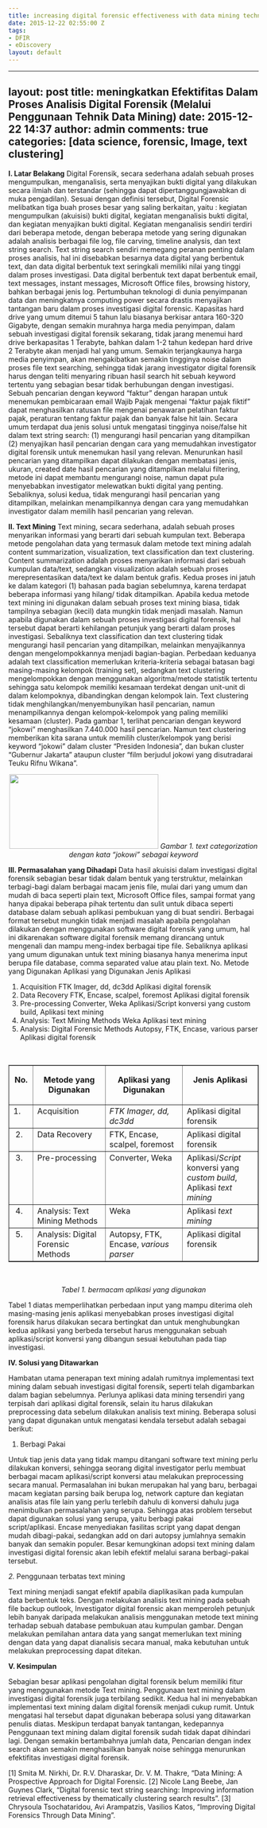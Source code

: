 ```yaml
---
title: increasing digital forensic effectiveness with data mining techniques [ID]
date: 2015-12-22 02:55:00 Z
tags:
- DFIR
- eDiscovery
layout: default
---
```


---
layout: post
title: meningkatkan Efektifitas Dalam Proses Analisis Digital Forensik (Melalui Penggunaan Tehnik Data Mining)
date: 2015-12-22 14:37
author: admin
comments: true
categories: [data science, forensic, Image, text clustering]
---
<strong>I. Latar Belakang</strong>
Digital Forensik, secara sederhana adalah sebuah proses mengumpulkan, menganalisis, serta menyajikan bukti digital yang dilakukan secara ilmiah dan terstandar (sehingga dapat dipertanggungjawabkan di muka pengadilan). Sesuai dengan definisi tersebut, Digital Forensic melibatkan tiga buah proses besar yang saling berkaitan, yaitu : kegiatan mengumpulkan (akuisisi) bukti digital, kegiatan menganalisis bukti digital, dan kegiatan menyajikan bukti digital.
Kegiatan menganalisis sendiri terdiri dari beberapa metode, dengan beberapa metode yang sering digunakan adalah analisis berbagai file log, file carving, timeline analysis, dan text string search. Text string search sendiri memegang peranan penting dalam proses analisis, hal ini disebabkan besarnya data digital yang berbentuk text, dan data digital berbentuk text seringkali memiliki nilai yang tinggi dalam proses investigasi. Data digital berbentuk text dapat berbentuk email, text messages, instant messages, Microsoft Office files, browsing history, bahkan berbagai jenis log.
Pertumbuhan teknologi di dunia penyimpanan data dan meningkatnya computing power secara drastis menyajikan tantangan baru dalam proses investigasi digital forensic. Kapasitas hard drive yang umum ditemui 5 tahun lalu biasanya berkisar antara 160-320 Gigabyte, dengan semakin murahnya harga media penyimpan, dalam sebuah investigasi digital forensik sekarang, tidak jarang menemui hard drive berkapasitas 1 Terabyte, bahkan dalam 1-2 tahun kedepan hard drive 2 Terabyte akan menjadi hal yang umum.
Semakin terjangkaunya harga media penyimpan, akan mengakibatkan semakin tingginya noise dalam proses file text searching, sehingga tidak jarang investigator digital forensik harus dengan teliti menyaring ribuan hasil search hit sebuah keyword tertentu yang sebagian besar tidak berhubungan dengan investigasi. Sebuah pencarian dengan keyword “faktur” dengan harapan untuk menemukan pembicaraan email Wajib Pajak mengenai “faktur pajak fiktif” dapat menghasilkan ratusan file mengenai penawaran pelatihan faktur pajak, peraturan tentang faktur pajak dan banyak false hit lain.
Secara umum terdapat dua jenis solusi untuk mengatasi tingginya noise/false hit dalam text string search: (1) mengurangi hasil pencarian yang ditampilkan (2) menyajikan hasil pencarian dengan cara yang memudahkan investigator digital forensik untuk menemukan hasil yang relevan. Menurunkan hasil pencarian yang ditampilkan dapat dilakukan dengan membatasi jenis, ukuran, created date hasil pencarian yang ditampilkan melalui filtering, metode ini dapat membantu mengurangi noise, namun dapat pula menyebabkan investigator melewatkan bukti digital yang penting. Sebaliknya, solusi kedua, tidak mengurangi hasil pencarian yang ditampilkan, melainkan menampilkannya dengan cara yang memudahkan investigator dalam memilih hasil pencarian yang relevan.

<strong>II. Text Mining</strong>
Text mining, secara sederhana, adalah sebuah proses menyarikan informasi yang berarti dari sebuah kumpulan text. Beberapa metode pengolahan data yang termasuk dalam metode text mining adalah content summarization, visualization, text classification dan text clustering.
Content summarization adalah proses menyarikan informasi dari sebuah kumpulan data/text, sedangkan visualization adalah sebuah proses merepresentasikan data/text ke dalam bentuk grafis. Kedua proses ini jatuh ke dalam kategori (1) bahasan pada bagian sebelumnya, karena terdapat beberapa informasi yang hilang/ tidak ditampilkan. Apabila kedua metode text mining ini digunakan dalam sebuah proses text mining biasa, tidak tampilnya sebagian (kecil) data mungkin tidak menjadi masalah. Namun apabila digunakan dalam sebuah proses investigasi digital forensik, hal tersebut dapat berarti kehilangan petunjuk yang berarti dalam proses investigasi.
Sebaliknya text classification dan text clustering tidak mengurangi hasil pencarian yang ditampilkan, melainkan menyajikannya dengan mengelompokkannya menjadi bagian-bagian. Perbedaan keduanya adalah text classification memerlukan kriteria-kriteria sebagai batasan bagi masing-masing kelompok (training set), sedangkan text clustering mengelompokkan dengan menggunakan algoritma/metode statistik tertentu sehingga satu kelompok memiliki kesamaan terdekat dengan unit-unit di dalam kelompoknya, dibandingkan dengan kelompok lain.
Text clustering tidak menghilangkan/menyembunyikan hasil pencarian, namun menampilkannya dengan kelompok-kelompok yang paling memiliki kesamaan (cluster). Pada gambar 1, terlihat pencarian dengan keyword “jokowi” menghasilkan 7.440.000 hasil pencarian. Namun text clustering memberikan kita sarana untuk memilih cluster/kelompok yang berisi keyword “jokowi” dalam cluster “Presiden Indonesia”, dan bukan cluster “Gubernur Jakarta” ataupun cluster “film berjudul jokowi yang disutradarai Teuku Rifnu Wikana”.
<p style="text-align: center;"><a href="http://aldosimon.com/blog/wp-content/uploads//2017/04/categorization-1024x575-min.png"><img class="alignnone wp-image-216 size-medium" src="http://aldosimon.com/blog/wp-content/uploads//2017/04/categorization-1024x575-min.png" alt="" width="300" height="150" /></a>
<em>Gambar 1. text categorization dengan kata “jokowi” sebagai keyword</em></p>
<strong>III. Permasalahan yang Dihadapi</strong>
Data hasil akuisisi dalam investigasi digital forensik sebagian besar tidak dalam bentuk yang terstruktur, melainkan terbagi-bagi dalam berbagai macam jenis file, mulai dari yang umum dan mudah di baca seperti plain text, Microsoft Office files, sampai format yang hanya dipakai beberapa pihak tertentu dan sulit untuk dibaca seperti database dalam sebuah aplikasi pembukuan yang di buat sendiri. Berbagai format tersebut mungkin tidak menjadi masalah apabila pengolahan dilakukan dengan menggunakan software digital forensik yang umum, hal ini dikarenakan software digital forensik memang dirancang untuk mengenali dan mampu meng-index berbagai tipe file. Sebaliknya aplikasi yang umum digunakan untuk text mining biasanya hanya menerima input berupa file database, comma separated value atau plain text.
No. Metode yang Digunakan Aplikasi yang Digunakan Jenis Aplikasi
<ol>
 	<li>Acquisition FTK Imager, dd, dc3dd Aplikasi digital forensik</li>
 	<li>Data Recovery FTK, Encase, scalpel, foremost Aplikasi digital forensik</li>
 	<li>Pre-processing Converter, Weka Aplikasi/Script konversi yang custom build, Aplikasi text mining</li>
 	<li>Analysis: Text Mining Methods Weka Aplikasi text mining</li>
 	<li>Analysis: Digital Forensic Methods Autopsy, FTK, Encase, various parser Aplikasi digital forensik</li>
</ol>
&nbsp;
<table border="1" width="613" cellspacing="0" cellpadding="0">
<tbody>
<tr>
<td valign="top" width="38">
<p align="center"><b>No.</b></p>
</td>
<td valign="top" width="190">
<p align="center"><b>Metode yang Digunakan</b></p>
</td>
<td valign="top" width="215">
<p align="center"><b>Aplikasi yang Digunakan</b></p>
</td>
<td valign="top" width="170">
<p align="center"><b>Jenis Aplikasi</b></p>
</td>
</tr>
<tr>
<td valign="top" width="38">1.</td>
<td valign="top" width="190">Acquisition</td>
<td valign="top" width="215"><em id="__mceDel">FTK Imager, dd, dc3dd</em></td>
<td valign="top" width="170">Aplikasi digital forensik</td>
</tr>
<tr>
<td valign="top" width="38"> 2.</td>
<td valign="top" width="190">Data Recovery</td>
<td valign="top" width="215">FTK, Encase, scalpel, foremost</td>
<td valign="top" width="170">Aplikasi digital forensik</td>
</tr>
<tr>
<td valign="top" width="38"> 3.</td>
<td valign="top" width="190">Pre-processing</td>
<td valign="top" width="215">Converter, Weka</td>
<td valign="top" width="170">Aplikasi/<i>Script</i> konversi yang <i>custom build</i>, Aplikasi <i>text mining</i></td>
</tr>
<tr>
<td valign="top" width="38"> 4.</td>
<td valign="top" width="190">Analysis: Text Mining Methods</td>
<td valign="top" width="215">Weka</td>
<td valign="top" width="170">Aplikasi <i>text mining</i></td>
</tr>
<tr>
<td valign="top" width="38"> 5.</td>
<td valign="top" width="190">Analysis: Digital Forensic Methods</td>
<td valign="top" width="215">Autopsy, FTK, Encase, <i>various parser</i></td>
<td valign="top" width="170">Aplikasi digital forensik</td>
</tr>
</tbody>
</table>
&nbsp;
<p style="text-align: center;"><em id="__mceDel"><em id="__mceDel"><em id="__mceDel"><em id="__mceDel">Tabel 1. bermacam aplikasi yang digunakan
</em></em></em></em></p>
Tabel 1 diatas memperlihatkan perbedaan input yang mampu diterima oleh masing-masing jenis aplikasi menyebabkan proses investigasi digital forensik harus dilakukan secara bertingkat dan untuk menghubungkan kedua aplikasi yang berbeda tersebut harus menggunakan sebuah aplikasi/script konversi yang dibangun sesuai kebutuhan pada tiap investigasi.

<em id="__mceDel"><em id="__mceDel"><em id="__mceDel"><em id="__mceDel">
</em></em></em></em><strong>IV. Solusi yang Ditawarkan</strong>

Hambatan utama penerapan text mining adalah rumitnya implementasi text mining dalam sebuah investigasi digital forensik, seperti telah digambarkan dalam bagian sebelumnya. Perlunya aplikasi data mining tersendiri yang terpisah dari aplikasi digital forensik, selain itu harus dilakukan preprocessing data sebelum dilakukan analisis text mining. Beberapa solusi yang dapat digunakan untuk mengatasi kendala tersebut adalah sebagai berikut:

1. Berbagi Pakai

Untuk tiap jenis data yang tidak mampu ditangani software text mining perlu dilakukan konversi, sehingga seorang digital investigator perlu membuat berbagai macam aplikasi/script konversi atau melakukan preprocessing secara manual. Permasalahan ini bukan merupakan hal yang baru, berbagai macam kegiatan parsing baik berupa log, network capture dan kegiatan analisis atas file lain yang perlu terlebih dahulu di konversi dahulu juga menimbulkan permasalahan yang serupa. Sehingga atas problem tersebut dapat digunakan solusi yang serupa, yaitu berbagi pakai script/aplikasi. Encase menyediakan fasilitas script yang dapat dengan mudah dibagi-pakai, sedangkan add on dari autopsy jumlahnya semakin banyak dan semakin populer. Besar kemungkinan adopsi text mining dalam investigasi digital forensic akan lebih efektif melalui sarana berbagi-pakai tersebut.

<em id="__mceDel">2. </em>Penggunaan terbatas text mining

Text mining menjadi sangat efektif apabila diaplikasikan pada kumpulan data berbentuk teks. Dengan melakukan analisis text mining pada sebuah file backup outlook, Investigator digital forensic akan memperoleh petunjuk lebih banyak daripada melakukan analisis menggunakan metode text mining terhadap sebuah database pembukuan atau kumpulan gambar.
Dengan melakukan pemilahan antara data yang sangat memerlukan text mining dengan data yang dapat dianalisis secara manual, maka kebutuhan untuk melakukan preprocessing dapat ditekan.

<strong>V. Kesimpulan</strong>

Sebagian besar aplikasi pengolahan digital forensik belum memiliki fitur yang menggunakan metode Text mining. Penggunaan text mining dalam investigasi digital forensik juga terbilang sedikit. Kedua hal ini menyebabkan implementasi text mining dalam digital forensik menjadi cukup rumit. Untuk mengatasi hal tersebut dapat digunakan beberapa solusi yang ditawarkan penulis diatas.
Meskipun terdapat banyak tantangan, kedepannya Penggunaan text mining dalam digital forensik sudah tidak dapat dihindari lagi. Dengan semakin bertambahnya jumlah data, Pencarian dengan index search akan semakin menghasilkan banyak noise sehingga menurunkan efektifitas investigasi digital forensik.

[1] Smita M. Nirkhi, Dr. R.V. Dharaskar, Dr. V. M. Thakre, “Data Mining: A Prospective Approach for Digital Forensic.
[2] Nicole Lang Beebe, Jan Guynes Clark, “Digital forensic text string searching: Improving information retrieval effectiveness by thematically clustering search results”.
[3] Chrysoula Tsochataridou, Avi Arampatzis, Vasilios Katos, “Improving Digital Forensics Through Data Mining”.

